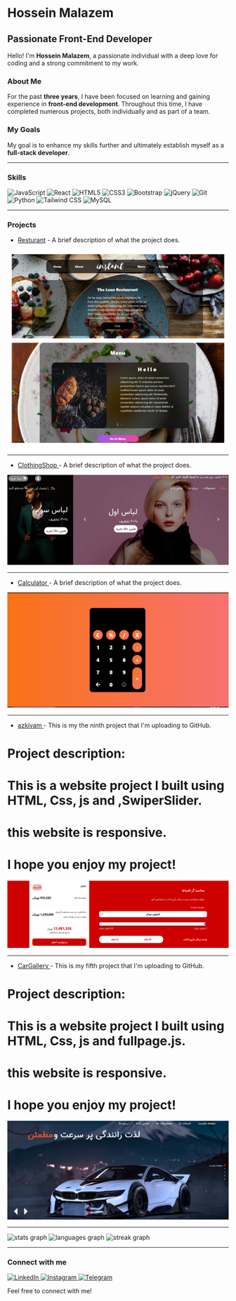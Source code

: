 # Hossein Malazem

## Passionate Front-End Developer

Hello! I'm **Hossein Malazem**, a passionate individual with a deep love for coding and a strong commitment to my work.

### About Me

For the past **three years**, I have been focused on learning and gaining experience in **front-end development**. Throughout this time, I have completed numerous projects, both individually and as part of a team.

### My Goals

My goal is to enhance my skills further and ultimately establish myself as a **full-stack developer**.

---



### Skills

![JavaScript](https://img.icons8.com/color/48/000000/javascript.png) 
![React](https://img.icons8.com/color/48/000000/react-native.png) 
![HTML5](https://img.icons8.com/color/48/000000/html-5.png) 
![CSS3](https://img.icons8.com/color/48/000000/css3.png) 
![Bootstrap](https://img.icons8.com/color/48/000000/bootstrap.png) 
![jQuery](https://img.icons8.com/color/48/000000/jquery.png) 
![Git](https://img.icons8.com/color/48/000000/git.png) 
![Python](https://img.icons8.com/color/48/000000/python.png) 
![Tailwind CSS](https://img.icons8.com/color/48/000000/tailwindcss.png) 
![MySQL](https://img.icons8.com/color/48/000000/mysql.png) 


---


### Projects

- [Resturant](https://hosseinmolazem.github.io/Resturant/) - A brief description of what the project does.


 ![](https://github.com/HosseinMolazem/Resturant/blob/master/src/img/screenshot-resepilist2.jpg)


---

- [ClothingShop
](https://hosseinmolazem.github.io/ClothingShop/) - A brief description of what the project does.

![](https://github.com/HosseinMolazem/ClothingShop/blob/master/images/s1.jpg)


---


- [Calculator
](https://hosseinmolazem.github.io/Calculator/) - A brief description of what the project does.

 ![](https://github.com/HosseinMolazem/calculator/blob/master/image/projet.png)





---


- [azkivam
](https://hosseinmolazem.github.io/azkivam/) - This is my  the ninth project that I'm uploading to GitHub.
# Project description:
# This is a website project I built using HTML, Css, js and ,SwiperSlider.
# this website is responsive.
# I hope you enjoy my project!

![](https://github.com/HosseinMolazem/azkivam/blob/master/img/img1o.png)





---

- [CarGallery
](https://hosseinmolazem.github.io/CarGallery/) - This is my fifth project that I'm uploading to GitHub.
# Project description:
# This is a website project I built using HTML, Css, js and fullpage.js.
# this website is responsive.
# I hope you enjoy my project!

![](https://github.com/HosseinMolazem/CarGallery/blob/master/images/s1.jpg)





---









<div >
<img src="https://github-readme-stats.vercel.app/api?username=HosseinMolazem&hide_title=false&hide_rank=false&show_icons=true&include_all_commits=true&count_private=true&disable_animations=false&theme=dracula&locale=en&hide_border=false&order=1" height="150" alt="stats graph"  />
<img src="https://github-readme-stats.vercel.app/api/top-langs?username=HosseinMolazem&locale=en&hide_title=false&layout=compact&card_width=320&langs_count=5&theme=dracula&hide_border=false&order=2" height="150" alt="languages graph"  />
<img src="https://streak-stats.demolab.com?user=HosseinMolazem&locale=en&mode=weekly&theme=dracula&hide_border=false&border_radius=5&order=3" height="150" alt="streak graph"  />
</div>

---

### Connect with me
<a href="https://www.linkedin.com/in/hossein-molazem-a03a0932a">
    <img src="https://img.icons8.com/color/48/000000/linkedin.png" alt="LinkedIn"/>
</a>
<a href="https://www.instagram.com/debugger__p?igsh=emoxYzhjcnN1a2x6">
    <img src="https://img.icons8.com/color/48/000000/instagram.png" alt="Instagram"/>
</a>
<a href="https://t.me/Debugger0">
    <img src="https://img.icons8.com/color/48/000000/telegram-app.png" alt="Telegram"/>
</a>




Feel free to connect with me!
